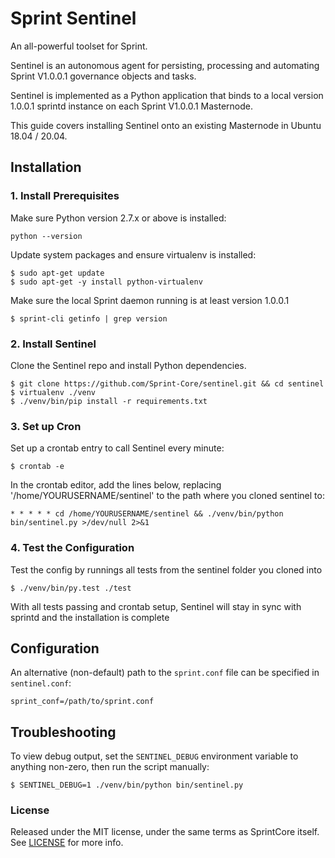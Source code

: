 # Sprint Sentinel

An all-powerful toolset for Sprint.

Sentinel is an autonomous agent for persisting, processing and automating Sprint V1.0.0.1 governance objects and tasks.

Sentinel is implemented as a Python application that binds to a local version 1.0.0.1 sprintd instance on each Sprint V1.0.0.1 Masternode.

This guide covers installing Sentinel onto an existing Masternode in Ubuntu 18.04 / 20.04.

## Installation

### 1. Install Prerequisites

Make sure Python version 2.7.x or above is installed:

    python --version

Update system packages and ensure virtualenv is installed:

    $ sudo apt-get update
    $ sudo apt-get -y install python-virtualenv

Make sure the local Sprint daemon running is at least version 1.0.0.1

    $ sprint-cli getinfo | grep version

### 2. Install Sentinel

Clone the Sentinel repo and install Python dependencies.

    $ git clone https://github.com/Sprint-Core/sentinel.git && cd sentinel
    $ virtualenv ./venv
    $ ./venv/bin/pip install -r requirements.txt

### 3. Set up Cron

Set up a crontab entry to call Sentinel every minute:

    $ crontab -e

In the crontab editor, add the lines below, replacing '/home/YOURUSERNAME/sentinel' to the path where you cloned sentinel to:

    * * * * * cd /home/YOURUSERNAME/sentinel && ./venv/bin/python bin/sentinel.py >/dev/null 2>&1

### 4. Test the Configuration

Test the config by runnings all tests from the sentinel folder you cloned into

    $ ./venv/bin/py.test ./test

With all tests passing and crontab setup, Sentinel will stay in sync with sprintd and the installation is complete

## Configuration

An alternative (non-default) path to the `sprint.conf` file can be specified in `sentinel.conf`:

    sprint_conf=/path/to/sprint.conf

## Troubleshooting

To view debug output, set the `SENTINEL_DEBUG` environment variable to anything non-zero, then run the script manually:

    $ SENTINEL_DEBUG=1 ./venv/bin/python bin/sentinel.py


### License

Released under the MIT license, under the same terms as SprintCore itself. See [LICENSE](LICENSE) for more info.
